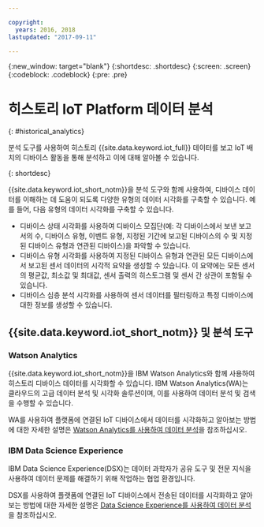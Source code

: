 ```yaml
---

copyright:
  years: 2016, 2018
lastupdated: "2017-09-11"

---
```


{:new_window: target="blank"}
{:shortdesc: .shortdesc}
{:screen: .screen}
{:codeblock: .codeblock}
{:pre: .pre}


# 히스토리 IoT Platform 데이터 분석
{: #historical_analytics}  

분석 도구를 사용하여 히스토리 {{site.data.keyword.iot_full}} 데이터를 보고 IoT 배치의 디바이스 활동을 통해 분석하고 이에 대해 알아볼 수 있습니다.

{: shortdesc}

{{site.data.keyword.iot_short_notm}}을 분석 도구와 함께 사용하여, 디바이스 데이터를 이해하는 데 도움이 되도록 다양한 유형의 데이터 시각화를 구축할 수 있습니다. 예를 들어, 다음 유형의 데이터 시각화를 구축할 수 있습니다.

 - 디바이스 상태 시각화를 사용하여 디바이스 모집단(예: 각 디바이스에서 보낸 보고서의 수, 디바이스 유형, 이벤트 유형, 지정된 기간에 보고된 디바이스의 수 및 지정된 디바이스 유형과 연관된 디바이스)을 파악할 수 있습니다.
 - 디바이스 유형 시각화를 사용하여 지정된 디바이스 유형과 연관된 모든 디바이스에서 보고된 센서 데이터의 시각적 요약을 생성할 수 있습니다. 이 요약에는 모든 센서의 평균값, 최소값 및 최대값, 센서 출력의 히스토그램 및 센서 간 상관이 포함될 수 있습니다.
 - 디바이스 심층 분석 시각화를 사용하여 센서 데이터를 필터링하고 특정 디바이스에 대한 정보를 생성할 수 있습니다.

## {{site.data.keyword.iot_short_notm}} 및 분석 도구

### Watson Analytics

{{site.data.keyword.iot_short_notm}}을 IBM Watson Analytics와 함께 사용하여 히스토리 디바이스 데이터를 시각화할 수 있습니다. IBM Watson Analytics(WA)는 클라우드의 고급 데이터 분석 및 시각화 솔루션이며, 이를 사용하여 데이터 분석 및 검색을 수행할 수 있습니다.
 
WA를 사용하여 플랫폼에 연결된 IoT 디바이스에서 데이터를 시각화하고 알아보는 방법에 대한 자세한 설명은 [Watson Analytics를 사용하여 데이터 분석](analyzing_with_WA.html)을 참조하십시오.
 
### IBM Data Science Experience

IBM Data Science Experience(DSX)는 데이터 과학자가 공유 도구 및 전문 지식을 사용하여 데이터 문제를 해결하기 위해 작업하는 협업 환경입니다. 

DSX를 사용하여 플랫폼에 연결된 IoT 디바이스에서 전송된 데이터를 시각화하고 알아보는 방법에 대한 자세한 설명은 [Data Science Experience를 사용하여 데이터 분석](analyzing_with_DSX.html)을 참조하십시오.
